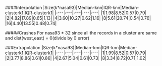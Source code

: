####Interpolation
|Size(k*nasa93)|Median-knn|IQR-knn|Median-clusterk1|IQR-clusterk1|
|:---|:---|:---|:---|:---|
|1|1.98|8.52|0.57|0.79|
|2|4.82|17.89|0.65|1.13|
|4|3.60|10.27|0.62|1.16|
|8|5.61|20.74|0.54|0.76|
|16|4.40|13.55|0.48|0.74|

#####Crashes For nasa93 * 32 since all the records in a cluster are same and dist(west,east) = 0(divide by 0 error)


###Extrapolation
|Size(k*nasa93)|Median-knn|IQR-knn|Median-clusterk1|IQR-clusterk1|
|:---|:---|:---|:---|:---|
|1|1.99|8.52|0.57|0.79|
|2|3.77|8.86|0.61|0.86|
|4|2.67|5.04|0.61|0.73|
|8|3.34|8.72|0.71|1.02|
